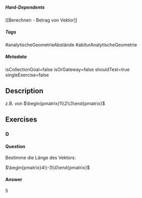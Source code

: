 ##### Hard-Dependents 
[[Berechnen - Betrag von Vektor]]
##### Tags 
#analytischeGeometrieAbstände
#abiturAnalytischeGeometrie
##### Metadata 
isCollectionGoal=false
isOrGateway=false
shouldTest=true
singleExercise=false
## Description 
z.B. von $\begin{pmatrix}1\\2\\3\end{pmatrix}$ 
## Exercises 
### 0 
#### Question 
Bestimme die Länge des Vektors:

 $\begin{pmatrix}4\\-3\\0\end{pmatrix}$
#### Answer 
5
